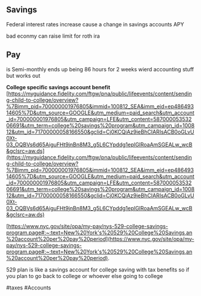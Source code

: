 

## Savings

Federal interest rates increase cause a change in savings accounts APY


bad econmy can raise limit for roth ira

##  Pay
is Semi-monthly ends up being 86 hours for 2 weeks wierd accounting stuff but works out





**College specific savings account benefit**
[https://myguidance.fidelity.com/ftgw/pna/public/lifeevents/content/sending-child-to-college/overview?%7Bimm_pid=700000001976805&immid=100812_SEA&imm_eid=ep48649314605%7D&utm_source=GOOGLE&utm_medium=paid_search&utm_account_id=700000001976805&utm_campaign=LFE&utm_content=58700005353206691&utm_term=college%20savings%20program&utm_campaign_id=100812&utm_id=71700000058166550&gclid=Cj0KCQiAz9ieBhCIARIsACB0oGLvU0Xt-03_OQBVs6d65AiguFHt9jnBn8M3_g5L6CYpddg1eplGlRoaAmSGEALw_wcB&gclsrc=aw.ds](https://myguidance.fidelity.com/ftgw/pna/public/lifeevents/content/sending-child-to-college/overview?%7Bimm_pid=700000001976805&immid=100812_SEA&imm_eid=ep48649314605%7D&utm_source=GOOGLE&utm_medium=paid_search&utm_account_id=700000001976805&utm_campaign=LFE&utm_content=58700005353206691&utm_term=college%20savings%20program&utm_campaign_id=100812&utm_id=71700000058166550&gclid=Cj0KCQiAz9ieBhCIARIsACB0oGLvU0Xt-03_OQBVs6d65AiguFHt9jnBn8M3_g5L6CYpddg1eplGlRoaAmSGEALw_wcB&gclsrc=aw.ds)  
  
[https://www.nyc.gov/site/opa/my-pay/nys-529-college-savings-program.page#:~:text=New%20York's%20529%20College%20Savings,an%20account%20per%20pay%20period](https://www.nyc.gov/site/opa/my-pay/nys-529-college-savings-program.page#:~:text=New%20York's%20529%20College%20Savings,an%20account%20per%20pay%20period).  
  
  
529 plan is like a savings account for college saving with tax benefits so if you plan to go back to college or whoever else going to college



#taxes #Accounts